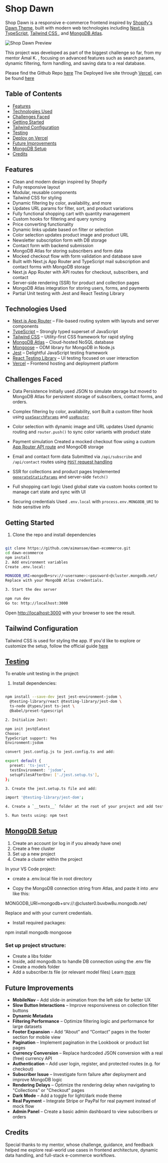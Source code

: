 # Shop Dawn

Shop Dawn is a responsive e-commerce frontend inspired by [Shopify's Dawn Theme](https://theme-dawn-demo.myshopify.com/), built with modern web technologies including [Next.js](https://nextjs.org/) [TypeScript](https://www.typescriptlang.org/), [Tailwind CSS ](https://tailwindcss.com/), and [MongoDB Atlas](https://www.mongodb.com/products/platform/atlas-database).



![Shop Dawn Preview](/public/assets/images/preview.PNG)

This project was developed as part of the biggest challenge so far, from my mentor Amal K. , focusing on advanced features such as search params, dynamic filtering, form handling, and saving data to a real database.

Please find the Github Repo [here](https://github.com/aimansae/dawn-ecommerce)
The Deployed live site through [Vercel](https://vercel.com/), can be found [here](https://dawn-ecommerce.vercel.app/)

## Table of Contents

- [Features](#features)
- [Technologies Used](#technologies-used)
- [Challenges Faced](#challenges-faced)
- [Getting Started](#getting-started)
- [Tailwind Configuration](#tailwind-configuration)
- [Testing](#testing)
- [Deploy on Vercel](#deploy-on-vercel)
- [Future Improvements](#future-improvements)
- [MongoDB Setup](#mongodb-setup)
- [Credits](#credits)


## Features

- Clean and modern design inspired by Shopify
- Fully responsive layout
- Modular, reusable components
- Tailwind CSS for styling
- Dynamic filtering by color, availability, and more
- Updates URL params for filter, sort, and product variations
- Fully functional shopping cart with quantity management
- Custom hooks for filtering and query syncing
- Price converting functionality
- Dynamic links update based on filter or selection
- Color selection updates product image and product URL
- Newsletter subscription form with DB storage
- Contact form with backend submission
- MongoDB Atlas for storing subscribers and form data
- Mocked checkout flow with form validation and database save
- Built with Next.js App Router and TypeScript
mail subscription and contact forms with MongoDB storage
- Next.js App Router with API routes for checkout, subscribers, and contact
- Server-side rendering (SSR) for product and collection pages
- MongoDB Atlas integration for storing users, forms, and payments
- Partial Unit testing with Jest and React Testing Library

## Technologies Used

- [Next.js App Router](https://nextjs.org/docs/app) – File-based routing system with layouts and server components
- [TypeScript](https://www.typescriptlang.org/) – Strongly typed superset of JavaScript
- [Tailwind CSS](https://tailwindcss.com/docs) – Utility-first CSS framework for rapid styling
- [MongoDB Atlas](https://www.mongodb.com/cloud/atlas) – Cloud-hosted NoSQL database
- [Mongoose](https://mongoosejs.com/) – ODM library for MongoDB in Node.js
- [Jest](https://jestjs.io/) – Delightful JavaScript testing framework
- [React Testing Library](https://testing-library.com/docs/react-testing-library/intro/) – UI testing focused on user interaction
- [Vercel](https://vercel.com/) – Frontend hosting and deployment platform

## Challenges Faced
- Data Persistence
Initially used JSON to simulate storage but moved to MongoDB Atlas for persistent storage of subscribers, contact forms, and orders.

- Complex filtering by color, availability, sort 
Built a custom filter hook using [`useSearchParams`](https://nextjs.org/docs/app/api-reference/functions/use-search-params) and [`useRouter`](https://nextjs.org/docs/app/api-reference/functions/use-router) 

- Color selection with dynamic image and URL updates 
Used dynamic routing and `router.push()` to sync color variants with product state

- Payment simulation
Created a mocked checkout flow using a custom [App Router API route](https://nextjs.org/docs/app/building-your-application/routing/api-routes) and MongoDB storage 

- Email and contact form data 
Submitted via `/api/subscribe` and `/api/contact` routes using [`POST` request handling](https://nextjs.org/docs/app/building-your-application/routing/api-routes) 

- SSR for collections and product pages 
Implemented [`generateStaticParams`](https://nextjs.org/docs/app/api-reference/functions/generate-static-params) and server-side `fetch()` 

- Full shopping cart logic 
Used global state via custom hooks context to manage cart state and sync with UI 

- Securing credentials 
Used `.env.local` with `process.env.MONGODB_URI` to hide sensitive info

## Getting Started

1. Clone the repo and install dependencies
```bash

git clone https://github.com/aimansae/dawn-ecommerce.git
cd dawn-ecommerce
npm install
2. Add environment variables
Create .env.local:

MONGODB_URI=mongodb+srv://<username>:<password>@cluster.mongodb.net/
Replace with your MongoDB Atlas credentials.

3. Start the dev server

npm run dev
Go to: http://localhost:3000

```

Open [http://localhost:3000](http://localhost:3000) with your browser to see the result.


## Tailwind Configuration

Tailwind CSS is used for styling the app. If you'd like to explore or customize the setup, follow the official guide [here](https://tailwindcss.com/docs/installation/framework-guides/nextjs) 

## [Testing](https://nextjs.org/docs/app/guides/testing/jest)

To enable unit testing in the project:

1. Install dependencies:
``` bash

npm install --save-dev jest jest-environment-jsdom \
  @testing-library/react @testing-library/jest-dom \
  ts-node @types/jest ts-jest \
  @babel/preset-typescript

2. Initialize Jest:

npm init jest@latest
Choose:
TypeScript support: Yes
Environment:jsdom

convert jest.config.js to jest.config.ts and add:

export default {
  preset: 'ts-jest',
  testEnvironment: 'jsdom',
  setupFilesAfterEnv: ['./jest.setup.ts'],
};

3. Create the jest.setup.ts file and add:

import '@testing-library/jest-dom';

4. Create a `__tests__` folder at the root of your project and add test files.

5. Run tests using: npm test

```

##  [MongoDB Setup](https://www.mongodb.com/products/platform/atlas-database)
 
1. Create an account (or log in if you already have one)
2. Create a free cluster
3. Set up a new project
4. Create a cluster within the project

In your VS Code project:

- create a .env.local file in root directory 

- Copy the MongoDB connection string from Atlas, and paste it into .env like this:
 
MONGODB_URI=mongodb+srv://<username>:<password>@cluster0.buvbw8u.mongodb.net/

Replace <username>and <password>with your current credentials.

- Install required packages:
 
npm install mongodb mongoose

### Set up project structure:

- Create a libs folder
- Inside, add mongodb.ts to handle DB connection using the .env file
- Create a models folder
- Add a subscriber.ts file (or relevant model files)
Learn [more](https://medium.com/yavar/how-to-create-and-connect-database-in-mongodb-atlas-using-next-js-25305a925eec) 

## Future Improvements

- **MobileNav** – Add slide-in animation from the left side for better UX
- **Slow Button Interactions** – Improve responsiveness on collection filter buttons
- **Dynamic Metadata**
- **Filtering Performance** – Optimize filtering logic and performance for large datasets
- **Footer Expansion** – Add “About” and “Contact” pages in the footer section for mobile view
- **Pagination** – Implement pagination in the Lookbook or product list pages
- **Currency Conversion** – Replace hardcoded JSON conversion with a real (free) currency API
- **Authentication** – Add user login, register, and protected routes (e.g. for checkout)
- **Subscriber Issue** – Investigate form failure after deployment and improve MongoDB logic
- **Rendering Delays** – Optimize the rendering delay when navigating to "Collections" or "Checkout" pages
- **Dark Mode** – Add a toggle for light/dark mode theme
- **Real Payment** – Integrate Stripe or PayPal for real payment instead of mock flow
- **Admin Panel** – Create a basic admin dashboard to view subscribers or orders

## Credits
Special thanks to my mentor, whose challenge, guidance, and feedback helped me explore real-world use cases in frontend architecture, dynamic data handling, and full-stack e-commerce workflows.

